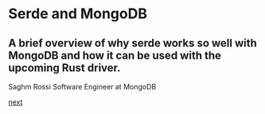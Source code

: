 # Serde and MongoDB

## A brief overview of why serde works so well with MongoDB and how it can be used with the upcoming Rust driver.

Saghm Rossi
Software Engineer at MongoDB

[next](./1)